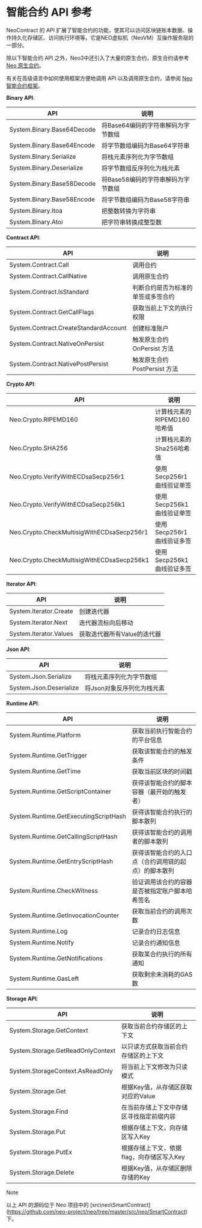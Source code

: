 # 智能合约 API 参考

NeoContract 的 API 扩展了智能合约的功能，使其可以访问区块链账本数据、操作持久化存储区、访问执行环境等。它是NEO虚拟机（NeoVM）互操作服务层的一部分。

除以下智能合约 API 之外，Neo3中还引入了大量的原生合约，原生合约请参考 [Neo 原生合约](native.md)。

有关在高级语言中如何使用框架方便地调用 API 以及调用原生合约，请参阅 [Neo智能合约框架](fw.md)。

**Binary API**:

| API                        | 说明                               |
| -------------------------- | ---------------------------------- |
| System.Binary.Base64Decode | 将Base64编码的字符串解码为字节数组 |
| System.Binary.Base64Encode | 将字节数组编码为Base64字符串       |
| System.Binary.Serialize    | 将栈元素序列化为字节数组           |
| System.Binary.Deserialize  | 将字节数组反序列化为栈元素         |
| System.Binary.Base58Decode | 将Base58编码的字符串解码为字节数组 |
| System.Binary.Base58Encode | 将字节数组编码为Base58字符串       |
| System.Binary.Itoa         | 把整数转换为字符串                 |
| System.Binary.Atoi         | 把字符串转换成整型数               |

**Contract API**:

| API                                   | 说明                               |
| ------------------------------------- | ---------------------------------- |
| System.Contract.Call                  | 调用合约                           |
| System.Contract.CallNative            | 调用原生合约                       |
| System.Contract.IsStandard            | 判断合约是否为标准的单签或多签合约 |
| System.Contract.GetCallFlags          | 获取当前上下文的执行权限           |
| System.Contract.CreateStandardAccount | 创建标准账户                       |
| System.Contract.NativeOnPersist       | 触发原生合约 OnPersist 方法        |
| System.Contract.NativePostPersist     | 触发原生合约 PostPersist 方法      |

**Crypto API**:

| API                                        | 说明                        |
| ------------------------------------------ | --------------------------- |
| Neo.Crypto.RIPEMD160                       | 计算栈元素的RIPEMD160哈希值 |
| Neo.Crypto.SHA256                          | 计算栈元素的Sha256哈希值    |
| Neo.Crypto.VerifyWithECDsaSecp256r1        | 使用Secp256r1曲线验证单签   |
| Neo.Crypto.VerifyWithECDsaSecp256k1        | 使用Secp256k1曲线验证单签   |
| Neo.Crypto.CheckMultisigWithECDsaSecp256r1 | 使用Secp256r1曲线验证多签   |
| Neo.Crypto.CheckMultisigWithECDsaSecp256k1 | 使用Secp256k1曲线验证多签   |

**Iterator API**:

| API                    | 说明                        |
| ---------------------- | --------------------------- |
| System.Iterator.Create | 创建迭代器                  |
| System.Iterator.Next   | 迭代器流标向后移动          |
| System.Iterator.Values | 获取迭代器所有Value的迭代器 |

**Json API**:

| API                     | 说明                       |
| ----------------------- | -------------------------- |
| System.Json.Serialize   | 将栈元素序列化为字节数组   |
| System.Json.Deserialize | 将Json对象反序列化为栈元素 |

**Runtime API**:

| API                                   | 说明                                                 |
| ------------------------------------- | ---------------------------------------------------- |
| System.Runtime.Platform               | 获取当前执行智能合约的平台信息                       |
| System.Runtime.GetTrigger             | 获取该智能合约的触发条件                             |
| System.Runtime.GetTime                | 获取当前区块的时间戳                                 |
| System.Runtime.GetScriptContainer     | 获得该智能合约的脚本容器（最开始的触发者）           |
| System.Runtime.GetExecutingScriptHash | 获得该智能合约执行的脚本散列                         |
| System.Runtime.GetCallingScriptHash   | 获得该智能合约的调用者的脚本散列                     |
| System.Runtime.GetEntryScriptHash     | 获得该智能合约的入口点（合约调用链的起点）的脚本散列 |
| System.Runtime.CheckWitness           | 验证调用该合约的容器是否被指定账户脚本哈希签名       |
| System.Runtime.GetInvocationCounter   | 获取当前合约的调用次数                               |
| System.Runtime.Log                    | 记录合约日志信息                                     |
| System.Runtime.Notify                 | 记录合约通知信息                                     |
| System.Runtime.GetNotifications       | 获取某合约执行的所有通知                             |
| System.Runtime.GasLeft                | 获取剩余未消耗的GAS数                                |

**Storage API**:

| API                               | 说明                                      |
| --------------------------------- | ----------------------------------------- |
| System.Storage.GetContext         | 获取当前合约存储区的上下文                |
| System.Storage.GetReadOnlyContext | 以只读方式获取当前合约存储区的上下文      |
| System.StorageContext.AsReadOnly  | 将当前上下文修改为只读模式                |
| System.Storage.Get                | 根据Key值，从存储区获取对应的Value        |
| System.Storage.Find               | 在当前存储上下文中存储区寻找指定前缀内容  |
| System.Storage.Put                | 根据存储上下文，向存储区写入Key           |
| System.Storage.PutEx              | 根据存储上下文，依据flag，向存储区写入Key |
| System.Storage.Delete             | 根据Key值，从存储区删除存储的Key          |

> [!Note]
>
> 以上 API 的源码位于 Neo 项目中的 [src\neo\SmartContract\](https://github.com/neo-project/neo/tree/master/src/neo/SmartContract) 下。
